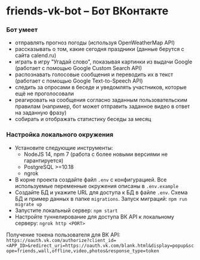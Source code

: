 # friends-vk-bot &ndash; Бот ВКонтакте

### Бот умеет
- отправлять прогноз погоды (используя OpenWeatherMap API)
- рассказывать о том, какие сегодня праздники (данные берутся с сайта calend.ru)
- играть в игру "Угадай слово", показывая картинки из выдачи Google (работает с помощью Google Custom Search API)
- распознавать голосовые сообщения и переводить их в текст (работает с помощью Google Text-to-Speech API)
- следить за опросами в беседе и уведомлять участников, которые ещё не проголосовали
- реагировать на сообщения согласно заданным пользовательским правилам (например, бот может отправить заданное видео в ответ на заданную фразу)
- собирать и отображать статистику беседы за месяц 

### Настройка локального окружения

- Установите следующие инструменты:
  - NodeJS 14, npm 7 (работа с более новыми версиями не гарантируется)
  - PostgreSQL >=10.18
  - ngrok
- В корне проекта создайте файл `.env` с конфигурацией. Все используемые переменные окружения описаны в `.env.example`
- Создайте БД и укажите URL для доступа к БД в файле `.env`. Схема БД и пример данных в папке `migrations`. Запуск миграций: `npm run migrate up`
- Запустите локальный сервер: ```npm start```
- Настройте туннелирование для доступа ВК API к локальному серверу: ```ngrok http <PORT>```

Получение токена пользователя для ВК API: `https://oauth.vk.com/authorize?client_id=<APP_ID>&redirect_uri=https://oauth.vk.com/blank.html&display=popup&scope=friends,wall,offline,video,photos&response_type=token`

